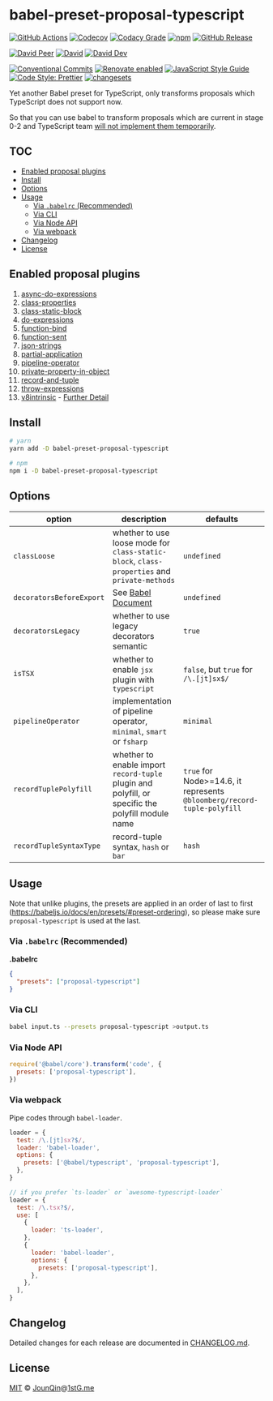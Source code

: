 # babel-preset-proposal-typescript

[![GitHub Actions](https://github.com/rx-ts/babel-preset-proposal-typescript/workflows/CI/badge.svg)](https://github.com/rx-ts/babel-preset-proposal-typescript/actions/workflows/ci.yml)
[![Codecov](https://img.shields.io/codecov/c/github/rx-ts/babel-preset-proposal-typescript.svg)](https://codecov.io/gh/rx-ts/babel-preset-proposal-typescript)
[![Codacy Grade](https://img.shields.io/codacy/grade/bb554fe914d64b4b87cadb8a48b2a97b)](https://www.codacy.com/gh/rx-ts/babel-preset-proposal-typescript)
[![npm](https://img.shields.io/npm/v/babel-preset-proposal-typescript.svg)](https://www.npmjs.com/package/babel-preset-proposal-typescript)
[![GitHub Release](https://img.shields.io/github/release/rx-ts/babel-preset-proposal-typescript)](https://github.com/rx-ts/babel-preset-proposal-typescript/releases)

[![David Peer](https://img.shields.io/david/peer/rx-ts/babel-preset-proposal-typescript.svg)](https://david-dm.org/rx-ts/babel-preset-proposal-typescript?type=peer)
[![David](https://img.shields.io/david/rx-ts/babel-preset-proposal-typescript.svg)](https://david-dm.org/rx-ts/babel-preset-proposal-typescript)
[![David Dev](https://img.shields.io/david/dev/rx-ts/babel-preset-proposal-typescript.svg)](https://david-dm.org/rx-ts/babel-preset-proposal-typescript?type=dev)

[![Conventional Commits](https://img.shields.io/badge/conventional%20commits-1.0.0-yellow.svg)](https://conventionalcommits.org)
[![Renovate enabled](https://img.shields.io/badge/renovate-enabled-brightgreen.svg)](https://renovatebot.com)
[![JavaScript Style Guide](https://img.shields.io/badge/code_style-standard-brightgreen.svg)](https://standardjs.com)
[![Code Style: Prettier](https://img.shields.io/badge/code_style-prettier-ff69b4.svg)](https://github.com/prettier/prettier)
[![changesets](https://img.shields.io/badge/maintained%20with-changesets-176de3.svg)](https://github.com/atlassian/changesets)

Yet another Babel preset for TypeScript, only transforms proposals which TypeScript does not support now.

So that you can use babel to transform proposals which are current in stage 0-2 and TypeScript team [will not implement them temporarily](https://github.com/Microsoft/TypeScript/issues/19044#event-1293164503).

## TOC <!-- omit in toc -->

- [Enabled proposal plugins](#enabled-proposal-plugins)
- [Install](#install)
- [Options](#options)
- [Usage](#usage)
  - [Via `.babelrc` (Recommended)](#via-babelrc-recommended)
  - [Via CLI](#via-cli)
  - [Via Node API](#via-node-api)
  - [Via webpack](#via-webpack)
- [Changelog](#changelog)
- [License](#license)

## Enabled proposal plugins

1.  [async-do-expressions](https://www.npmjs.com/package/@babel/plugin-proposal-async-do-expressions)
2.  [class-properties](https://www.npmjs.com/package/@babel/plugin-proposal-class-properties)
3.  [class-static-block](https://www.npmjs.com/package/@babel/plugin-proposal-class-static-block)
4.  [do-expressions](https://www.npmjs.com/package/@babel/plugin-proposal-do-expressions)
5.  [function-bind](https://www.npmjs.com/package/@babel/plugin-proposal-function-bind)
6.  [function-sent](https://www.npmjs.com/package/@babel/plugin-proposal-function-sent)
7.  [json-strings](https://www.npmjs.com/package/@babel/plugin-proposal-json-strings)
8.  [partial-application](https://www.npmjs.com/package/@babel/plugin-proposal-partial-application)
9.  [pipeline-operator](https://www.npmjs.com/package/@babel/plugin-proposal-pipeline-operator)
10. [private-property-in-object](https://www.npmjs.com/package/@babel/plugin-proposal-private-property-in-object)
11. [record-and-tuple](https://www.npmjs.com/package/@babel/plugin-proposal-record-and-tuple)
12. [throw-expressions](https://www.npmjs.com/package/@babel/plugin-proposal-throw-expressions)
13. [v8intrinsic](./src/v8intrinsic.ts) - [Further Detail](https://babeljs.io/blog/2019/09/05/7.6.0#v8-intrinsic-runtime-functions-parsing-10148-https-githubcom-babel-babel-pull-10148)

## Install

```sh
# yarn
yarn add -D babel-preset-proposal-typescript

# npm
npm i -D babel-preset-proposal-typescript
```

## Options

| option                   | description                                                                                              | defaults                                                                |
| ------------------------ | -------------------------------------------------------------------------------------------------------- | ----------------------------------------------------------------------- |
| `classLoose`             | whether to use loose mode for `class-static-block`, `class-properties` and `private-methods`             | `undefined`                                                             |
| `decoratorsBeforeExport` | See [Babel Document](https://babeljs.io/docs/en/babel-plugin-proposal-decorators#decoratorsbeforeexport) | `undefined`                                                             |
| `decoratorsLegacy`       | whether to use legacy decorators semantic                                                                | `true`                                                                  |
| `isTSX`                  | whether to enable `jsx` plugin with `typescript`                                                         | `false`, but `true` for `/\.[jt]sx$/`                                   |
| `pipelineOperator`       | implementation of pipeline operator, `minimal`, `smart` or `fsharp`                                      | `minimal`                                                               |
| `recordTuplePolyfill`    | whether to enable import `record-tuple` plugin and polyfill, or specific the polyfill module name        | `true` for Node>=14.6, it represents `@bloomberg/record-tuple-polyfill` |
| `recordTupleSyntaxType`  | record-tuple syntax, `hash` or `bar`                                                                     | `hash`                                                                  |

## Usage

Note that unlike plugins, the presets are applied in an order of last to first (<https://babeljs.io/docs/en/presets/#preset-ordering>), so please make sure `proposal-typescript` is used at the last.

### Via `.babelrc` (Recommended)

**.babelrc**

```json
{
  "presets": ["proposal-typescript"]
}
```

### Via CLI

```sh
babel input.ts --presets proposal-typescript >output.ts
```

### Via Node API

```js
require('@babel/core').transform('code', {
  presets: ['proposal-typescript'],
})
```

### Via webpack

Pipe codes through `babel-loader`.

```js
loader = {
  test: /\.[jt]sx?$/,
  loader: 'babel-loader',
  options: {
    presets: ['@babel/typescript', 'proposal-typescript'],
  },
}

// if you prefer `ts-loader` or `awesome-typescript-loader`
loader = {
  test: /\.tsx?$/,
  use: [
    {
      loader: 'ts-loader',
    },
    {
      loader: 'babel-loader',
      options: {
        presets: ['proposal-typescript'],
      },
    },
  ],
}
```

## Changelog

Detailed changes for each release are documented in [CHANGELOG.md](./CHANGELOG.md).

## License

[MIT][] © [JounQin][]@[1stG.me][]

[1stg.me]: https://www.1stg.me
[jounqin]: https://GitHub.com/JounQin
[mit]: http://opensource.org/licenses/MIT

